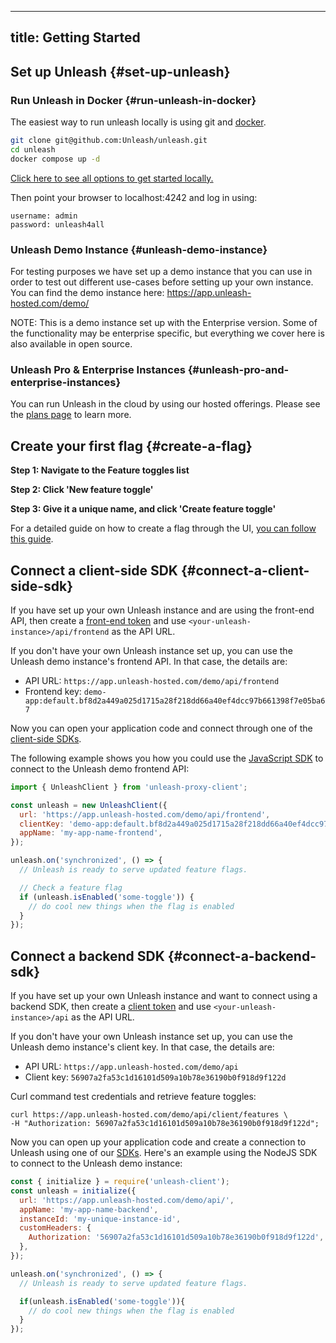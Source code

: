  ---
title: Getting Started
---

## Set up Unleash {#set-up-unleash}

### Run Unleash in Docker {#run-unleash-in-docker}

The easiest way to run unleash locally is using git and [docker](https://www.docker.com/).

```sh
git clone git@github.com:Unleash/unleash.git
cd unleash
docker compose up -d
```

[Click here to see all options to get started locally.](reference/deploy/getting-started.md)

Then point your browser to localhost:4242 and log in using:

```
username: admin
password: unleash4all
```

### Unleash Demo Instance {#unleash-demo-instance}

For testing purposes we have set up a demo instance that you can use in order to test out different use-cases before setting up your own instance. You can find the demo instance here: https://app.unleash-hosted.com/demo/

NOTE: This is a demo instance set up with the Enterprise version. Some of the functionality may be enterprise specific, but everything we cover here is also available in open source.

### Unleash Pro & Enterprise Instances {#unleash-pro-and-enterprise-instances}

You can run Unleash in the cloud by using our hosted offerings. Please see the [plans page](https://www.getunleash.io/pricing) to learn more. 

## Create your first flag {#create-a-flag}

**Step 1: Navigate to the Feature toggles list**

**Step 2: Click 'New feature toggle'**

**Step 3: Give it a unique name, and click 'Create feature toggle'**

For a detailed guide on how to create a flag through the UI, [you can follow this guide](../how-to/how-to-create-feature-toggles.md). 

## Connect a client-side SDK {#connect-a-client-side-sdk}

If you have set up your own Unleash instance and are using the front-end API, then create a [front-end token](../reference/api-tokens-and-client-keys.mdx#front-end-tokens) and use `<your-unleash-instance>/api/frontend` as the API URL.

If you don't have your own Unleash instance set up, you can use the Unleash demo instance's frontend API. In that case, the details are:
- API URL: `https://app.unleash-hosted.com/demo/api/frontend`
- Frontend key: `demo-app:default.bf8d2a449a025d1715a28f218dd66a40ef4dcc97b661398f7e05ba67`

Now you can open your application code and connect through one of the [client-side SDKs](../reference/sdks#client-side-sdks).

The following example shows you how you could use the [JavaScript SDK](../generated/sdks/client-side/javascript-browser.md) to connect to the Unleash demo frontend API:

```javascript
import { UnleashClient } from 'unleash-proxy-client';

const unleash = new UnleashClient({
  url: 'https://app.unleash-hosted.com/demo/api/frontend',
  clientKey: 'demo-app:default.bf8d2a449a025d1715a28f218dd66a40ef4dcc97b661398f7e05ba67',
  appName: 'my-app-name-frontend',
});

unleash.on('synchronized', () => {
  // Unleash is ready to serve updated feature flags.

  // Check a feature flag
  if (unleash.isEnabled('some-toggle')) {
    // do cool new things when the flag is enabled 
  }
});
```

## Connect a backend SDK {#connect-a-backend-sdk}

If you have set up your own Unleash instance and want to connect using a backend SDK, then create a [client token](../reference/api-tokens-and-client-keys#client-tokens) and use `<your-unleash-instance>/api` as the API URL. 

If you don't have your own Unleash instance set up, you can use the Unleash demo instance's client key. In that case, the details are: 
- API URL: `https://app.unleash-hosted.com/demo/api`
- Client key: `56907a2fa53c1d16101d509a10b78e36190b0f918d9f122d` 

Curl command test credentials and retrieve feature toggles:

```
curl https://app.unleash-hosted.com/demo/api/client/features \
-H "Authorization: 56907a2fa53c1d16101d509a10b78e36190b0f918d9f122d";
```

Now you can open up your application code and create a connection to Unleash using one of our [SDKs](../reference/sdks/index.md). Here's an example using the NodeJS SDK to connect to the Unleash demo instance:

```javascript
const { initialize } = require('unleash-client');
const unleash = initialize({
  url: 'https://app.unleash-hosted.com/demo/api/',
  appName: 'my-app-name-backend',
  instanceId: 'my-unique-instance-id',
  customHeaders: {
    Authorization: '56907a2fa53c1d16101d509a10b78e36190b0f918d9f122d',
  },
});

unleash.on('synchronized', () => {
  // Unleash is ready to serve updated feature flags.

  if(unleash.isEnabled('some-toggle')){
    // do cool new things when the flag is enabled 
  } 
});
```
